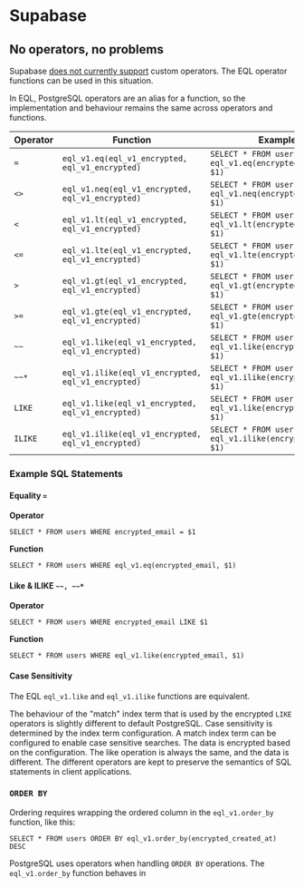# Supabase


## No operators, no problems

Supabase [does not currently support](https://github.com/supabase/supautils/issues/72) custom operators.
The EQL operator functions can be used in this situation.

In EQL, PostgreSQL operators are an alias for a function, so the implementation and behaviour remains the same across operators and functions.

| Operator | Function                                           | Example                                                           |
| -------- | -------------------------------------------------- | ----------------------------------------------------------------- |
| `=`      | `eql_v1.eq(eql_v1_encrypted, eql_v1_encrypted)`    | `SELECT * FROM users WHERE eql_v1.eq(encrypted_email, $1)`<br>    |
| `<>`     | `eql_v1.neq(eql_v1_encrypted, eql_v1_encrypted)`   | `SELECT * FROM users WHERE eql_v1.neq(encrypted_email, $1)`<br>   |
| `<`      | `eql_v1.lt(eql_v1_encrypted, eql_v1_encrypted)`    | `SELECT * FROM users WHERE eql_v1.lt(encrypted_email, $1)`<br>    |
| `<=`     | `eql_v1.lte(eql_v1_encrypted, eql_v1_encrypted)`   | `SELECT * FROM users WHERE eql_v1.lte(encrypted_email, $1)`<br>   |
| `>`      | `eql_v1.gt(eql_v1_encrypted, eql_v1_encrypted)`    | `SELECT * FROM users WHERE eql_v1.gt(encrypted_email, $1)`<br>    |
| `>=`     | `eql_v1.gte(eql_v1_encrypted, eql_v1_encrypted)`   | `SELECT * FROM users WHERE eql_v1.gte(encrypted_email, $1)`<br>   |
| `~~`     | `eql_v1.like(eql_v1_encrypted, eql_v1_encrypted)`  | `SELECT * FROM users WHERE eql_v1.like(encrypted_email, $1)`<br>  |
| `~~*`    | `eql_v1.ilike(eql_v1_encrypted, eql_v1_encrypted)` | `SELECT * FROM users WHERE eql_v1.ilike(encrypted_email, $1)`<br> |
| `LIKE`   | `eql_v1.like(eql_v1_encrypted, eql_v1_encrypted)`  | `SELECT * FROM users WHERE eql_v1.like(encrypted_email, $1)`<br>  |
| `ILIKE`  | `eql_v1.ilike(eql_v1_encrypted, eql_v1_encrypted)` | `SELECT * FROM users WHERE eql_v1.ilike(encrypted_email, $1)`<br> |

### Example SQL Statements

#### Equality `=`


**Operator**
```
SELECT * FROM users WHERE encrypted_email = $1
```

**Function**
```
SELECT * FROM users WHERE eql_v1.eq(encrypted_email, $1)
```


#### Like & ILIKE `~~, ~~*`


**Operator**
```
SELECT * FROM users WHERE encrypted_email LIKE $1
```

**Function**
```
SELECT * FROM users WHERE eql_v1.like(encrypted_email, $1)
```

#### Case Sensitivity

The EQL `eql_v1.like` and `eql_v1.ilike` functions are equivalent.

The behaviour of the "match" index term that is used by the encrypted `LIKE` operators is slightly different to default PostgreSQL. Case sensitivity is determined by the index term configuration. A match index term can be configured to enable case sensitive searches. The data is encrypted based on the configuration. The like operation is always the same, and the data is different. The different operators are kept to preserve the semantics of SQL statements in client applications.



### `ORDER BY`

Ordering requires wrapping the ordered column in the `eql_v1.order_by` function, like this:

```
SELECT * FROM users ORDER BY eql_v1.order_by(encrypted_created_at) DESC
```

PostgreSQL uses operators when handling `ORDER BY` operations. The `eql_v1.order_by` function behaves in

